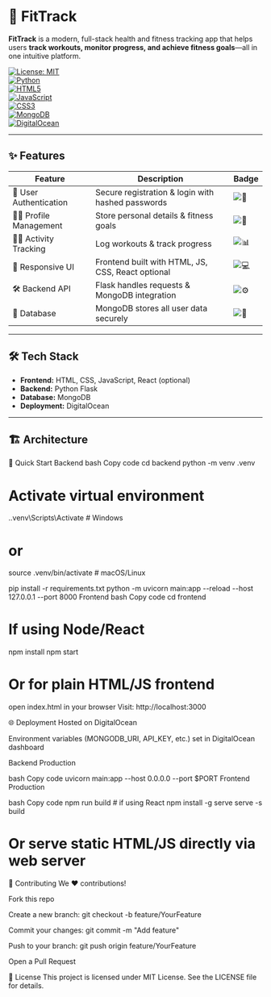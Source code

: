 # 🚀 FitTrack

**FitTrack** is a modern, full-stack health and fitness tracking app that helps users **track workouts, monitor progress, and achieve fitness goals**—all in one intuitive platform.  

[![License: MIT](https://img.shields.io/badge/License-MIT-yellow.svg)](LICENSE)  
[![Python](https://img.shields.io/badge/Backend-Python-blue)](https://www.python.org/)  
[![HTML5](https://img.shields.io/badge/Frontend-HTML5-orange?logo=html5)](https://developer.mozilla.org/en-US/docs/Web/HTML)  
[![JavaScript](https://img.shields.io/badge/Frontend-JavaScript-yellow?logo=javascript)](https://developer.mozilla.org/en-US/docs/Web/JavaScript)  
[![CSS3](https://img.shields.io/badge/Frontend-CSS3-blue?logo=css3)](https://developer.mozilla.org/en-US/docs/Web/CSS)  
[![MongoDB](https://img.shields.io/badge/Database-MongoDB-green?logo=mongodb)](https://www.mongodb.com/)  
[![DigitalOcean](https://img.shields.io/badge/Deployment-DigitalOcean-blue?logo=digitalocean)](https://www.digitalocean.com/)  

---

## ✨ Features

| Feature | Description | Badge |
|---------|------------|-------|
| 🔐 User Authentication | Secure registration & login with hashed passwords | ![🔐](https://img.shields.io/badge/Security-Enabled-brightgreen) |
| 🧑‍💻 Profile Management | Store personal details & fitness goals | ![📝](https://img.shields.io/badge/Profile-Manage-blue) |
| 🏋️‍♂️ Activity Tracking | Log workouts & track progress | ![📊](https://img.shields.io/badge/Tracking-On-green) |
| 📱 Responsive UI | Frontend built with HTML, JS, CSS, React optional | ![💻](https://img.shields.io/badge/UI-Responsive-blueviolet) |
| 🛠️ Backend API | Flask handles requests & MongoDB integration | ![⚙️](https://img.shields.io/badge/API-Flask-orange) |
| 💾 Database | MongoDB stores all user data securely | ![💾](https://img.shields.io/badge/DB-MongoDB-green) |

---

## 🛠️ Tech Stack

- **Frontend:** HTML, CSS, JavaScript, React (optional)  
- **Backend:** Python Flask  
- **Database:** MongoDB  
- **Deployment:** DigitalOcean  

---

## 🏗️ Architecture

🚀 Quick Start
Backend
bash
Copy code
cd backend
python -m venv .venv
# Activate virtual environment
.\.venv\Scripts\Activate    # Windows
# or
source .venv/bin/activate   # macOS/Linux

pip install -r requirements.txt
python -m uvicorn main:app --reload --host 127.0.0.1 --port 8000
Frontend
bash
Copy code
cd frontend
# If using Node/React
npm install
npm start

# Or for plain HTML/JS frontend
open index.html in your browser
Visit: http://localhost:3000

🌐 Deployment
Hosted on DigitalOcean

Environment variables (MONGODB_URI, API_KEY, etc.) set in DigitalOcean dashboard

Backend Production

bash
Copy code
uvicorn main:app --host 0.0.0.0 --port $PORT
Frontend Production

bash
Copy code
npm run build   # if using React
npm install -g serve
serve -s build
# Or serve static HTML/JS directly via web server

🤝 Contributing
We ❤️ contributions!

Fork this repo

Create a new branch: git checkout -b feature/YourFeature

Commit your changes: git commit -m "Add feature"

Push to your branch: git push origin feature/YourFeature

Open a Pull Request

📜 License
This project is licensed under MIT License. See the LICENSE file for details.
